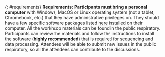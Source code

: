 {: #requirements}
**Requirements:**
**Participants must bring a personal computer** with Windows, MacOS or Linux operating system (not a tablet, Chromebook, etc.) that they have administrative privileges on. They should have a few specific software packages listed [here](/setup.html) installed on their computer. 
All the workhsop materials can be found in the public respiratory. Participants can review the materials and follow the instructions to install the software (**highly recommended**) that is required for sequencing and data processing. Attendees will be able to submit new issues in the public respiratory, so all the attendees can contribute to the discussions. 